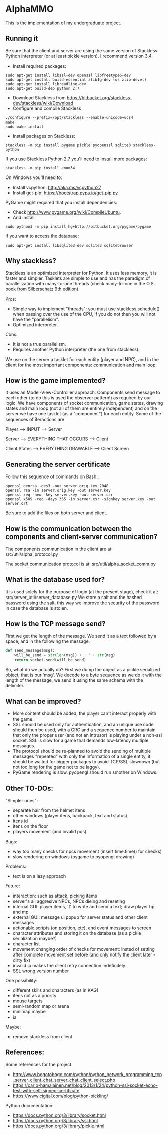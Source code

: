 # AlphaMMO

This is the implementation of my undergraduate project.


## Running it

Be sure that the client and server are using the same version of Stackless Python interpreter (or at least pickle version). I recommend version 3.4.

- Install required packages:
```
sudo apt-get install libssl-dev openssl libfreetype6-dev
sudo apt-get install build-essential zlib1g-dev (or zlib-devel)
sudo apt-get install libreadline-dev
sudo apt-get build-dep python 2.7
```
- Download Stackless from https://bitbucket.org/stackless-dev/stackless/wiki/Download
- Configure and compile Stackless
```
./configure --prefix=/opt/stackless --enable-unicode=ucs4
make
sudo make install
```
- Install packages on Stackless:
```
stackless -m pip install pygame pickle pyopenssl sqlite3 stackless-python
```

If you use Stackless Python 2.7 you'll need to install more packages:
```
stackless -m pip install enum34
```

On Windows you'll need to:
- Install vcpython: http://aka.ms/vcpython27
- Install get-pip: https://bootstrap.pypa.io/get-pip.py


PyGame might required that you install dependencies:
- Check http://www.pygame.org/wiki/CompileUbuntu.
- And install:
```
sudo python3 -m pip install hg+http://bitbucket.org/pygame/pygame
```


If you want to access the database:
```
sudo apt-get install libsqlite3-dev sqlite3 sqlitebrowser
```


## Why stackless?

Stackless is an optimized interpreter for Python.
It uses less memory, it is faster and simpler. Tasklets are simple to use and has the paradigm of parallelization with many-to-one threads (check many-to-one in the O.S. book from Silberschatz 9th edition). 


Pros:
- Simple way to implement "threads": you must use stackless.schedule() when passing over the use of the CPU, if you do not then you will not have the "parallelism".
- Optimized interpreter.


Cons:
- It is not a true parallelism.
- Requires another Python interpreter (the one from stackless).

We use on the server a tasklet for each entity (player and NPC), and in the client for the most important components: communication and main loop.


## How is the game implemented?

It uses an Model-View-Controller approach. Components send message to each other (to do this is used the observer pattern!) as required by our logic. We have components of socket communication, game states, drawing states and main loop (not all of them are entirely independent) and on the server we have one tasklet (as a "component") for each entity.
Some of the sequences of iteractions are:

Player --> INPUT --> Server

Server --> EVERYTHING THAT OCCURS --> Client

Client States --> EVERYTHING DRAWABLE --> Client Screen


## Generating the server certificate

Follow this sequence of commands on Bash::
```
openssl genrsa -des3 -out server.orig.key 2048
openssl rsa -in server.orig.key -out server.key
openssl req -new -key server.key -out server.csr
openssl x509 -req -days 365 -in server.csr -signkey server.key -out server.crt
```
Be sure to add the files on both server and client.


## How is the communication between the components and client-server communication?

The components communication in the client are at: src/util/alpha_protocol.py

The socket communication protocol is at: src/util/alpha_socket_comm.py


## What is the database used for?

It is used solely for the purpose of login (at the present stage), check it at: src/server_util/server_database.py
We store a salt and the hashed password using the salt, this way we improve the security of the password in case the database is stolen.


## How is the TCP message send?

First we get the length of the message. We send it as a text followed by a space, and in the following the message.

```python
def send_message(msg):
    will_be_send = str(len(msg)) + ' ' + str(msg)
    return socket.send(will_be_send)
```

So, what do we actually do?
First we dump the object as a pickle serialized object, that is our 'msg'. We decode to a byte sequence as we do it with the length of the message, we send it using the same schema with the delimiter.


## What can be improved?

- More content should be added, the player can't interact properly with the game.
- SSL should be used only for authentication, and an unique use code should then be used, with a CRC and a sequence number to maintain that only the proper user (and not an intrusor) is playing under a non-ssl socket. SSL is slow for a game that demands low-latency multiple messages.
- The protocol should be re-planned to avoid the sending of multiple messages "repeated" with only the information of a single entity, it should be waited for bigger packages to avoid TCP/SSL slowdown (but not too long for the game not to be laggy).
- PyGame rendering is slow. pyopengl should run smother on Windows.


## Other TO-DOs:

"Simpler ones":
- separate hair from the helmet itens
- other windows (player itens, backpack, text and status)
- itens id
- itens on the floor
- players movement (and invalid pos)

Bugs:
- way too many checks for npcs movement (insert time.time() for checks)
- slow rendering on windows (pygame to pyopengl drawing)

Problems:
- text is on a lazy approach

Future:
- interaction: such as attack, picking items
- server's ai: aggresive NPCs, NPCs dieing and reseting
- internal GUI: player items, 't' to write and send a text; draw player hp and mp
- external GUI: message ui popup for server status and other client messages
- actionable scripts (on position, etc), and event messages to screen
- character attributes and storing it on the database (as a pickle serialization maybe?)
- character list
- movement changing order of checks for movement: insted of setting after complete movement set before (and only notify the client later - dirty fix)
- invalid ip makes the client retry connection indefinitely
- SSL wrong version number

One possibility:
- different skills and characters (as in KAG)
- itens not as a priority
- mouse targets
- semi-random map or arena
- minimap maybe
- ia

Maybe:
- remove stackless from client


## References:

Some references for the project.

- http://www.bogotobogo.com/python/python_network_programming_tcp_server_client_chat_server_chat_client_select.php
- https://carlo-hamalainen.net/blog/2013/1/24/python-ssl-socket-echo-test-with-self-signed-certificate
- https://www.cigital.com/blog/python-pickling/


Python documentation:

- https://docs.python.org/3/library/socket.html
- https://docs.python.org/3/library/ssl.html
- https://docs.python.org/3/library/pickle.html

